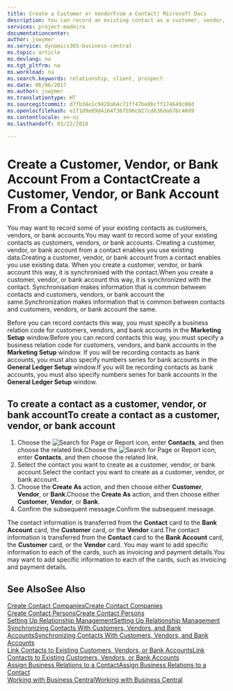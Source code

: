 ```yaml
---
title: Create a Customer or VendorFrom a Contact| Microsoft Docs
description: You can record an existing contact as a customer, vendor, or bank account using existing data and specifying a business relationship.
services: project-madeira
documentationcenter: 
author: jswymer
ms.service: dynamics365-business-central
ms.topic: article
ms.devlang: na
ms.tgt_pltfrm: na
ms.workload: na
ms.search.keywords: relationship, client, prospect
ms.date: 06/06/2017
ms.author: jswymer
ms.translationtype: HT
ms.sourcegitcommit: d7fb34e1c9428a64c71ff47be8bcff174649c00d
ms.openlocfilehash: e1f1d9e89d4164f36fb90c027cd636da67bc40d9
ms.contentlocale: en-nz
ms.lasthandoff: 03/22/2018

---
```

# <a name="create-a-customer-vendor-or-bank-account-from-a-contact"></a><span data-ttu-id="b3c7a-103">Create a Customer, Vendor, or Bank Account From a Contact</span><span class="sxs-lookup"><span data-stu-id="b3c7a-103">Create a Customer, Vendor, or Bank Account From a Contact</span></span>
<span data-ttu-id="b3c7a-104">You may want to record some of your existing contacts as customers, vendors, or bank accounts.</span><span class="sxs-lookup"><span data-stu-id="b3c7a-104">You may want to record some of your existing contacts as customers, vendors, or bank accounts.</span></span> <span data-ttu-id="b3c7a-105">Creating a customer, vendor, or bank account from a contact enables you use existing data.</span><span class="sxs-lookup"><span data-stu-id="b3c7a-105">Creating a customer, vendor, or bank account from a contact enables you use existing data.</span></span> <span data-ttu-id="b3c7a-106">When you create a customer, vendor, or bank account this way, it is synchronised with the contact.</span><span class="sxs-lookup"><span data-stu-id="b3c7a-106">When you create a customer, vendor, or bank account this way, it is synchronized with the contact.</span></span> <span data-ttu-id="b3c7a-107">Synchronisation makes information that is common between contacts and customers, vendors, or bank account the same.</span><span class="sxs-lookup"><span data-stu-id="b3c7a-107">Synchronization makes information that is common between contacts and customers, vendors, or bank account the same.</span></span>

<span data-ttu-id="b3c7a-108">Before you can record contacts this way, you must specify a business relation code for customers, vendors, and bank accounts in the **Marketing Setup** window.</span><span class="sxs-lookup"><span data-stu-id="b3c7a-108">Before you can record contacts this way, you must specify a business relation code for customers, vendors, and bank accounts in the **Marketing Setup** window.</span></span> <span data-ttu-id="b3c7a-109">If you will be recording contacts as bank accounts, you must also specify numbers series for bank accounts in the **General Ledger Setup** window.</span><span class="sxs-lookup"><span data-stu-id="b3c7a-109">If you will be recording contacts as bank accounts, you must also specify numbers series for bank accounts in the **General Ledger Setup** window.</span></span>

## <a name="to-create-a-contact-as-a-customer-vendor-or-bank-account"></a><span data-ttu-id="b3c7a-110">To create a contact as a customer, vendor, or bank account</span><span class="sxs-lookup"><span data-stu-id="b3c7a-110">To create a contact as a customer, vendor, or bank account</span></span>
1. <span data-ttu-id="b3c7a-111">Choose the ![Search for Page or Report](media/ui-search/search_small.png "Search for Page or Report icon") icon, enter **Contacts**, and then choose the related link.</span><span class="sxs-lookup"><span data-stu-id="b3c7a-111">Choose the ![Search for Page or Report](media/ui-search/search_small.png "Search for Page or Report icon") icon, enter **Contacts**, and then choose the related link.</span></span>
2. <span data-ttu-id="b3c7a-112">Select the contact you want to create as a customer, vendor, or bank account.</span><span class="sxs-lookup"><span data-stu-id="b3c7a-112">Select the contact you want to create as a customer, vendor, or bank account.</span></span>
3. <span data-ttu-id="b3c7a-113">Choose the **Create As** action, and then choose either **Customer**, **Vendor**, or **Bank**.</span><span class="sxs-lookup"><span data-stu-id="b3c7a-113">Choose the **Create As** action, and then choose either **Customer**, **Vendor**, or **Bank**.</span></span>
4. <span data-ttu-id="b3c7a-114">Confirm the subsequent message.</span><span class="sxs-lookup"><span data-stu-id="b3c7a-114">Confirm the subsequent message.</span></span>

<span data-ttu-id="b3c7a-115">The contact information is transferred from the **Contact** card to the **Bank Account** card, the **Customer** card, or the **Vendor** card.</span><span class="sxs-lookup"><span data-stu-id="b3c7a-115">The contact information is transferred from the **Contact** card to the **Bank Account** card, the **Customer** card, or the **Vendor** card.</span></span> <span data-ttu-id="b3c7a-116">You may want to add specific information to each of the cards, such as invoicing and payment details.</span><span class="sxs-lookup"><span data-stu-id="b3c7a-116">You may want to add specific information to each of the cards, such as invoicing and payment details.</span></span>

## <a name="see-also"></a><span data-ttu-id="b3c7a-117">See Also</span><span class="sxs-lookup"><span data-stu-id="b3c7a-117">See Also</span></span>
[<span data-ttu-id="b3c7a-118">Create Contact Companies</span><span class="sxs-lookup"><span data-stu-id="b3c7a-118">Create Contact Companies</span></span>](marketing-create-contact-companies.md)  
[<span data-ttu-id="b3c7a-119">Create Contact Persons</span><span class="sxs-lookup"><span data-stu-id="b3c7a-119">Create Contact Persons</span></span>](marketing-create-contact-persons.md)  
[<span data-ttu-id="b3c7a-120">Setting Up Relationship Management</span><span class="sxs-lookup"><span data-stu-id="b3c7a-120">Setting Up Relationship Management</span></span>](marketing-setup-marketing.md)  
[<span data-ttu-id="b3c7a-121">Synchronizing Contacts With Customers, Vendors, and Bank Accounts</span><span class="sxs-lookup"><span data-stu-id="b3c7a-121">Synchronizing Contacts With Customers, Vendors, and Bank Accounts</span></span>](marketing-synchronize-contacts-customers-vendors-bank-accounts.md)  
[<span data-ttu-id="b3c7a-122">Link Contacts to Existing Customers, Vendors, or Bank Accounts</span><span class="sxs-lookup"><span data-stu-id="b3c7a-122">Link Contacts to Existing Customers, Vendors, or Bank Accounts</span></span>](marketing-how-link-contact.md)  
[<span data-ttu-id="b3c7a-123">Assign Business Relations to a Contact</span><span class="sxs-lookup"><span data-stu-id="b3c7a-123">Assign Business Relations to a Contact</span></span>](marketing-business-relations.md#AssignBusRelContact)  
[<span data-ttu-id="b3c7a-124">Working with Business Central</span><span class="sxs-lookup"><span data-stu-id="b3c7a-124">Working with Business Central</span></span>](ui-work-product.md)

